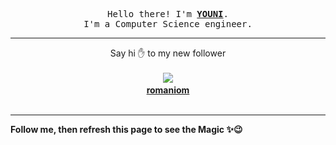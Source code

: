 <p align='center'>
    <samp>Hello there! I'm <b><a href='https://github.com/abdelyouni'>YOUNI</a></b>.<br>
        I'm a Computer Science engineer.
    </samp>
</p>
<hr>
<p align='center'>
    <span>Say hi ✋ to my new follower </span></br></br>
    <img src='https://itspot.ma/github/romaniom_avatar.png'><b></br>
    <a href='https://github.com/romaniom'>romaniom</a></b></br></br>
</p>
<hr>
<b>Follow me, then refresh this page to see the Magic ✨😉</b>